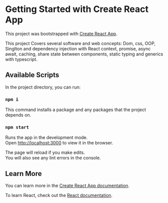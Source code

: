 # Getting Started with Create React App

This project was bootstrapped with [Create React App](https://github.com/facebook/create-react-app).

This project Covers several software and web concepts:
Dom, css, OOP, Singlton and dependency injection with React context, promise, async await, caching, share state between components,
static typing and generics with typescript.

## Available Scripts

In the project directory, you can run:

### `npm i`

This command installs a package and any packages that the project depends on.


### `npm start`

Runs the app in the development mode.\
Open [http://localhost:3000](http://localhost:3000) to view it in the browser.

The page will reload if you make edits.\
You will also see any lint errors in the console.


## Learn More

You can learn more in the [Create React App documentation](https://facebook.github.io/create-react-app/docs/getting-started).

To learn React, check out the [React documentation](https://reactjs.org/).
